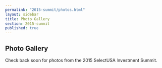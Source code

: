 ```yaml
---
permalink: "2015-summit/photos.html"
layout: sidebar
title: Photo Gallery
section: 2015-summit
published: true
---
```

 

## Photo Gallery

Check back soon for photos from the 2015 SelectUSA Investment Summit.
